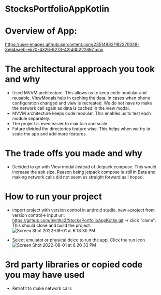 # StocksPortfolioAppKotlin

# Overview of App: 
https://user-images.githubusercontent.com/23514932/182270048-3e64eae0-e570-4326-9273-42bb1b222697.mov

# The architectural approach you took and why
- Used MVVM architecture. This allows us to keep code modular and reusable. ViewModals help in caching the data. In cases when phone configuration changed and view is recreated. We do not have to make the network call again as data is cached in the view modal.
- MVVM architecture keeps code modular. This enables us to test each module separately.
- The project is even easier to maintain and scale
- Future divided the directories feature wise. This helps when we try to scale the app and add more features.

# The trade offs you made and why
- Decided to go with View modal instead of Jetpack compose. This would increase the apk size. Reason being jetpack compose is still in Beta and making network calls did not seem as straight forward as I hoped.

# How to run your project
- Import project with version control in android studio.
   new->project from version control-> input url: https://github.com/nikitha2/StocksPortfolioAppKotlin.git -> click "clone". This should clone and build the project. 
![Screen Shot 2022-08-01 at 6 18 30 PM](https://user-images.githubusercontent.com/23514932/182271233-d05b635e-c7a8-4d24-b689-d3eb77459cc0.png)

- Select emulatot or physical deice to run the app. Click the run icon
![Screen Shot 2022-08-01 at 6 20 33 PM](https://user-images.githubusercontent.com/23514932/182271461-0f42d8a3-ccb2-40b1-8a76-301fb4d28af2.png)


# 3rd party libraries or copied code you may have used
- Retrofit to make network calls
